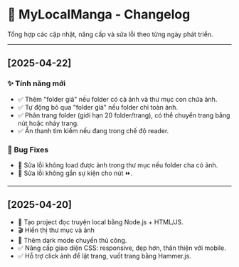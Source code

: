 # 📒 MyLocalManga - Changelog

Tổng hợp các cập nhật, nâng cấp và sửa lỗi theo từng ngày phát triển.

---

## [2025-04-22]

### ✨ Tính năng mới
- ✅ Thêm "folder giả" nếu folder có cả ảnh và thư mục con chứa ảnh.
- ✅ Tự động bỏ qua "folder giả" nếu folder chỉ toàn ảnh.
- ✅ Phân trang folder (giới hạn 20 folder/trang), có thể chuyển trang bằng nút hoặc nhảy trang.
- ✅ Ẩn thanh tìm kiếm nếu đang trong chế độ reader.


### 🐞 Bug Fixes
- 🐛 Sửa lỗi không load được ảnh trong thư mục nếu folder cha có ảnh.
- 🐛 Sửa lỗi không gắn sự kiện cho nút ⏩.

---

## [2025-04-20]
- 🎉 Tạo project đọc truyện local bằng Node.js + HTML/JS.
- 🎬 Hiển thị thư mục và ảnh
- 🌙 Thêm dark mode chuyển thủ công.
- ✅ Nâng cấp giao diện CSS: responsive, đẹp hơn, thân thiện với mobile.
- ✅ Hỗ trợ click ảnh để lật trang, vuốt trang bằng Hammer.js.
